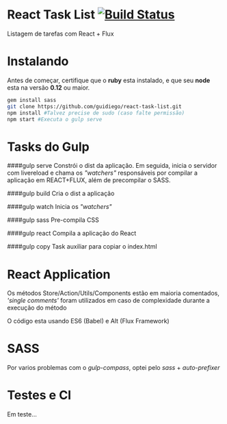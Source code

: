 # React Task List [![Build Status](https://travis-ci.org/guidiego/react-task-list.svg?branch=master)](https://travis-ci.org/guidiego/react-task-list)
Listagem de tarefas com React + Flux

# Instalando
Antes de começar, certifique que o **ruby** esta instalado, e que seu **node** esta na versão **0.12** ou maior.

```sh
gem install sass
git clone https://github.com/guidiego/react-task-list.git
npm install #Talvez precise de sudo (caso falte permissão)
npm start #Executa o gulp serve
```
# Tasks do Gulp

####gulp serve
Constrói o dist da aplicação. Em seguida, inicia o servidor com livereload e chama os *"watchers"* responsáveis por compilar a aplicação em REACT+FLUX, além de precompilar o SASS.

####gulp build
Cria o dist a aplicação

####gulp watch
Inicia os *"watchers"*

####gulp sass
Pre-compila CSS

####gulp react
Compila a aplicação do React

####gulp copy
Task auxiliar para copiar o index.html

# React Application
Os métodos Store/Action/Utils/Components estão em maioria comentados, *'single comments'* foram utilizados em caso de complexidade durante a execução do método

O código esta usando ES6 (Babel) e Alt (Flux Framework)

# SASS
Por varios problemas com o *gulp-compass*, optei pelo *sass* + *auto-prefixer*

# Testes e CI
Em teste...
